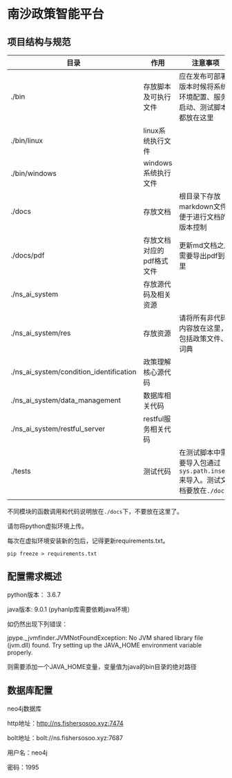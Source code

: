 # 南沙政策智能平台

## 项目结构与规范

| 目录                                    | 作用                      | 注意事项                                                     |
| --------------------------------------- | ------------------------- | ------------------------------------------------------------ |
| ./bin                                   | 存放脚本及可执行文件      | 应在发布可部署版本时候将系统环境配置、服务启动、测试脚本都放在这里 |
| ./bin/linux                             | linux系统执行文件         |                                                              |
| ./bin/windows                           | windows系统执行文件       |                                                              |
| ./docs                                  | 存放文档                  | 根目录下存放markdown文件便于进行文档的版本控制               |
| ./docs/pdf                              | 存放文档对应的pdf格式文件 | 更新md文档之后需要导出pdf到这里                              |
| ./ns_ai_system                          | 存放源代码及相关资源      |                                                              |
| ./ns_ai_system/res                      | 存放资源                  | 请将所有非代码内容放在这里，包括政策文件、词典               |
| ./ns_ai_system/condition_identification | 政策理解核心源代码        |                                                              |
| ./ns_ai_system/data_management          | 数据库相关代码            |                                                              |
| ./ns_ai_system/restful_server           | restful服务相关代码       |                                                              |
| ./tests                                 | 测试代码                  | 在测试脚本中需要导入包通过`sys.path.insert`来导入。测试文档要放在`./docs` |
|                                         |                           |                                                              |

不同模块的函数调用和代码说明放在`./docs`下，不要放在这里了。

请勿将python虚拟环境上传。

每次在虚拟环境安装新的包后，记得更新requirements.txt。

`pip freeze > requirements.txt`

## 配置需求概述

python版本： 3.6.7

java版本: 9.0.1 (pyhanlp库需要依赖java环境）

如仍然出现下列错误：

jpype._jvmfinder.JVMNotFoundException: No JVM shared library file (jvm.dll) found. Try setting up the JAVA_HOME environment variable properly.

则需要添加一个JAVA_HOME变量，变量值为java的bin目录的绝对路径

## 数据库配置

neo4j数据库

http地址：http://ns.fishersosoo.xyz:7474

bolt地址：bolt://ns.fishersosoo.xyz:7687

用户名：neo4j

密码：1995
